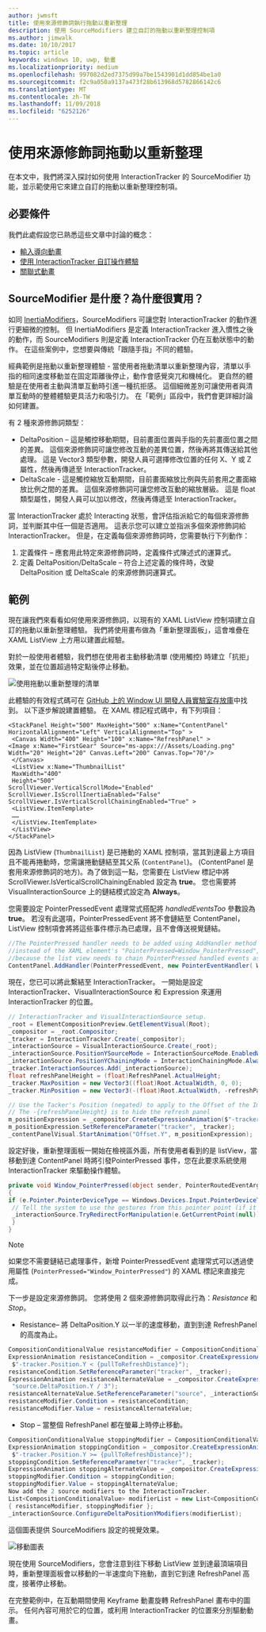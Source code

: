```yaml
---
author: jwmsft
title: 使用來源修飾詞執行拖動以重新整理
description: 使用 SourceModifiers 建立自訂的拖動以重新整理控制項
ms.author: jimwalk
ms.date: 10/10/2017
ms.topic: article
keywords: windows 10, uwp, 動畫
ms.localizationpriority: medium
ms.openlocfilehash: 997082d2ed7375d99a7be1543901d1dd854be1a0
ms.sourcegitcommit: f2c9a050a9137a473f28b613968d5782866142c6
ms.translationtype: MT
ms.contentlocale: zh-TW
ms.lasthandoff: 11/09/2018
ms.locfileid: "6252126"
---
```

# <a name="pull-to-refresh-with-source-modifiers"></a>使用來源修飾詞拖動以重新整理

在本文中，我們將深入探討如何使用 InteractionTracker 的 SourceModifier 功能，並示範使用它來建立自訂的拖動以重新整理控制項。

## <a name="prerequisites"></a>必要條件

我們此處假設您已熟悉這些文章中討論的概念：

- [輸入導向動畫](input-driven-animations.md)
- [使用 InteractionTracker 自訂操作體驗](interaction-tracker-manipulations.md)
- [關聯式動畫](relation-animations.md)

## <a name="what-is-a-sourcemodifier-and-why-are-they-useful"></a>SourceModifier 是什麼？為什麼很實用？

如同 [InertiaModifiers](inertia-modifiers.md)，SourceModifiers 可讓您對 InteractionTracker 的動作進行更細微的控制。 但 InertiaModifiers 是定義 InteractionTracker 進入慣性之後的動作，而 SourceModifiers 則是定義 InteractionTracker 仍在互動狀態中的動作。 在這些案例中，您想要與傳統「跟隨手指」不同的體驗。

經典範例是拖動以重新整理體驗 - 當使用者拖動清單以重新整理內容，清單以手指的相同速度移動並在固定距離後停止，動作會感覺突兀和機械化。 更自然的體驗是在使用者主動與清單互動時引進一種抗拒感。 這個細微差別可讓使用者與清單互動時的整體體驗更具活力和吸引力。 在「範例」區段中，我們會更詳細討論如何建置。

有 2 種來源修飾詞類型：

- DeltaPosition – 這是觸控移動期間，目前畫面位置與手指的先前畫面位置之間的差異。 這個來源修飾詞可讓您修改互動的差異位置，然後再將其傳送給其他處理。 這是 Vector3 類型參數，開發人員可選擇修改位置的任何 X、Y 或 Z 屬性，然後再傳遞至 InteractionTracker。
- DeltaScale - 這是觸控縮放互動期間，目前畫面縮放比例與先前套用之畫面縮放比例之間的差異。 這個來源修飾詞可讓您修改互動的縮放層級。 這是 float 類型屬性，開發人員可以加以修改，然後再傳遞至 InteractionTracker。

當 InteractionTracker 處於 Interacting 狀態，會評估指派給它的每個來源修飾詞，並判斷其中任一個是否適用。 這表示您可以建立並指派多個來源修飾詞給 InteractionTracker。 但是，在定義每個來源修飾詞時，您需要執行下列動作：

1. 定義條件 – 應套用此特定來源修飾詞時，定義條件式陳述式的運算式。
1. 定義 DeltaPosition/DeltaScale – 符合上述定義的條件時，改變 DeltaPosition 或 DeltaScale 的來源修飾詞運算式。

## <a name="example"></a>範例

現在讓我們來看看如何使用來源修飾詞，以現有的 XAML ListView 控制項建立自訂的拖動以重新整理體驗。 我們將使用畫布做為「重新整理面板」，這會堆疊在 XAML ListView 上方用以建置此經驗。

對於一般使用者體驗，我們想在使用者主動移動清單 (使用觸控) 時建立「抗拒」效果，並在位置超過特定點後停止移動。

![使用拖動以重新整理的清單](images/animation/city-list.gif)

此體驗的有效程式碼可在 [GitHub 上的 Window UI 開發人員實驗室存放庫](https://github.com/Microsoft/WindowsUIDevLabs)中找到。 以下逐步解說建置體驗。
在 XAML 標記程式碼中，有下列項目：

```xaml
<StackPanel Height="500" MaxHeight="500" x:Name="ContentPanel" HorizontalAlignment="Left" VerticalAlignment="Top" >
 <Canvas Width="400" Height="100" x:Name="RefreshPanel" >
<Image x:Name="FirstGear" Source="ms-appx:///Assets/Loading.png" Width="20" Height="20" Canvas.Left="200" Canvas.Top="70"/>
 </Canvas>
 <ListView x:Name="ThumbnailList"
 MaxWidth="400"
 Height="500"
ScrollViewer.VerticalScrollMode="Enabled" ScrollViewer.IsScrollInertiaEnabled="False" ScrollViewer.IsVerticalScrollChainingEnabled="True" >
 <ListView.ItemTemplate>
 ……
 </ListView.ItemTemplate>
 </ListView>
</StackPanel>
```

因為 ListView (`ThumbnailList`) 是已捲動的 XAML 控制項，當其到達最上方項目且不能再捲動時，您需讓捲動鏈結至其父系 (`ContentPanel`)。 (ContentPanel 是套用來源修飾詞的地方)。為了做到這一點，您需要在 ListView 標記中將 ScrollViewer.IsVerticalScrollChainingEnabled 設定為 **true**。 您也需要將 VisualInteractionSource 上的鏈結模式設定為 **Always**。

您需要設定 PointerPressedEvent 處理常式搭配將 _handledEventsToo_ 參數設為 **true**。 若沒有此選項，PointerPressedEvent 將不會鏈結至 ContentPanel，ListView 控制項會將將這些事件標示為已處理，且不會傳送視覺鏈結。

```csharp
//The PointerPressed handler needs to be added using AddHandler method with the //handledEventsToo boolean set to "true"
//instead of the XAML element's "PointerPressed=Window_PointerPressed",
//because the list view needs to chain PointerPressed handled events as well.
ContentPanel.AddHandler(PointerPressedEvent, new PointerEventHandler( Window_PointerPressed), true);
```

現在，您已可以將此繫結至 InteractionTracker。 一開始是設定 InteractionTracker、VisualInteractionSource 和 Expression 來運用 InteractionTracker 的位置。

```csharp
// InteractionTracker and VisualInteractionSource setup.
_root = ElementCompositionPreview.GetElementVisual(Root);
_compositor = _root.Compositor;
_tracker = InteractionTracker.Create(_compositor);
_interactionSource = VisualInteractionSource.Create(_root);
_interactionSource.PositionYSourceMode = InteractionSourceMode.EnabledWithInertia;
_interactionSource.PositionYChainingMode = InteractionChainingMode.Always;
_tracker.InteractionSources.Add(_interactionSource);
float refreshPanelHeight = (float)RefreshPanel.ActualHeight;
_tracker.MaxPosition = new Vector3((float)Root.ActualWidth, 0, 0);
_tracker.MinPosition = new Vector3(-(float)Root.ActualWidth, -refreshPanelHeight, 0);

// Use the Tacker's Position (negated) to apply to the Offset of the Image.
// The -{refreshPanelHeight} is to hide the refresh panel
m_positionExpression = _compositor.CreateExpressionAnimation($"-tracker.Position.Y - {refreshPanelHeight} ");
m_positionExpression.SetReferenceParameter("tracker", _tracker);
_contentPanelVisual.StartAnimation("Offset.Y", m_positionExpression);
```

設定好後，重新整理面板一開始在檢視區外面，所有使用者看到的是 listView，當移動到達 ContentPanel 時將引發PointerPressed 事件，您在此要求系統使用 InteractionTracker 來驅動操作體驗。

```csharp
private void Window_PointerPressed(object sender, PointerRoutedEventArgs e)
{
if (e.Pointer.PointerDeviceType == Windows.Devices.Input.PointerDeviceType.Touch) {
 // Tell the system to use the gestures from this pointer point (if it can).
 _interactionSource.TryRedirectForManipulation(e.GetCurrentPoint(null));
 }
}
```

> [!NOTE]
> 如果您不需要鏈結已處理事件，新增 PointerPressedEvent 處理常式可以透過使用屬性 (`PointerPressed="Window_PointerPressed"`) 的 XAML 標記來直接完成。

下一步是設定來源修飾詞。 您將使用 2 個來源修飾詞取得此行為：_Resistance_ 和 _Stop_。

- Resistance– 將 DeltaPosition.Y 以一半的速度移動，直到到達 RefreshPanel 的高度為止。

```csharp
CompositionConditionalValue resistanceModifier = CompositionConditionalValue.Create (_compositor);
ExpressionAnimation resistanceCondition = _compositor.CreateExpressionAnimation(
 $"-tracker.Position.Y < {pullToRefreshDistance}");
resistanceCondition.SetReferenceParameter("tracker", _tracker);
ExpressionAnimation resistanceAlternateValue = _compositor.CreateExpressionAnimation(
 "source.DeltaPosition.Y / 3");
resistanceAlternateValue.SetReferenceParameter("source", _interactionSource);
resistanceModifier.Condition = resistanceCondition;
resistanceModifier.Value = resistanceAlternateValue;
```

- Stop – 當整個 RefreshPanel 都在螢幕上時停止移動。

```csharp
CompositionConditionalValue stoppingModifier = CompositionConditionalValue.Create (_compositor);
ExpressionAnimation stoppingCondition = _compositor.CreateExpressionAnimation(
 $"-tracker.Position.Y >= {pullToRefreshDistance}");
stoppingCondition.SetReferenceParameter("tracker", _tracker);
ExpressionAnimation stoppingAlternateValue = _compositor.CreateExpressionAnimation("0");
stoppingModifier.Condition = stoppingCondition;
stoppingModifier.Value = stoppingAlternateValue;
Now add the 2 source modifiers to the InteractionTracker.
List<CompositionConditionalValue> modifierList = new List<CompositionConditionalValue>()
{ resistanceModifier, stoppingModifier };
_interactionSource.ConfigureDeltaPositionYModifiers(modifierList);
```

這個圖表提供 SourceModifiers 設定的視覺效果。

![移動圖表](images/animation/source-modifiers-diagram.png)

現在使用 SourceModifiers，您會注意到往下移動 ListView 並到達最頂端項目時，重新整理面板會以移動的一半速度向下拖動，直到它到達 RefreshPanel 高度，接著停止移動。

在完整範例中，在互動期間使用 Keyframe 動畫旋轉 RefreshPanel 畫布中的圖示。 任何內容可用於它的位置，或利用 InteractionTracker 的位置來分別驅動動畫。
